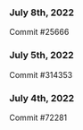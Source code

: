 ### July 8th, 2022

Commit #25666

### July 5th, 2022

Commit #314353


### July 4th, 2022

Commit #72281
